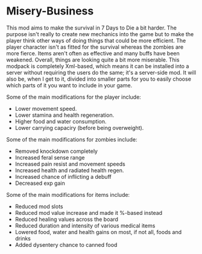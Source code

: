 # Misery-Business
This mod aims to make the survival in 7 Days to Die a bit harder. The purpose isn't really to create new mechanics into the game but to make the player think other ways of doing things that could be more efficient. The player character isn't as fitted for the survival whereas the zombies are more fierce. Items aren't often as effective and many buffs have been weakened. Overall, things are looking quite a bit more miserable.
This modpack is completely Xml-based, which means it can be installed into a server without requiring the users do the same; it's a server-side mod. It will also be, when I get to it, divided into smaller parts for you to easily choose which parts of it you want to include in your game.

Some of the main modifications for the player include:
- Lower movement speed.
- Lower stamina and health regeneration.
- Higher food and water consumption.
- Lower carrying capaciry (before being overweight).

Some of the main modifications for zombies include:
- Removed knockdown completely
- Increased feral sense range
- Increased pain resist and movement speeds
- Increased health and radiated health regen.
- Increased chance of inflicting a debuff
- Decreased exp gain

Some of the main modifications for items include:
- Reduced mod slots
- Reduced mod value increase and made it %-based instead
- Reduced healing values across the board
- Reduced duration and intensity of various medical items
- Lowered food, water and health gains on most, if not all, foods and drinks
- Added dysentery chance to canned food
